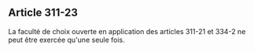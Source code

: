 Article 311-23
----
La faculté de choix ouverte en application des articles 311-21 et 334-2 ne peut
être exercée qu'une seule fois.
